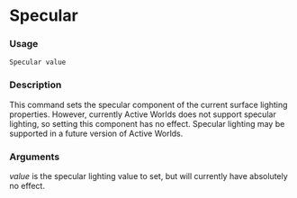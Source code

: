 # Specular
### Usage
    Specular value
### Description
This command sets the specular component of the current surface lighting properties. However, currently Active Worlds does not support specular lighting, so setting this component has no effect. Specular lighting may be supported in a future version of Active Worlds.
### Arguments
*value* is the specular lighting value to set, but will currently have absolutely no effect.

